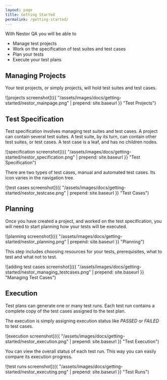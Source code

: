 ```yaml
---
layout: page
title: Getting Started
permalink: /getting-started/
---
```


With Nestor QA you will be able to

* Manage test projects
* Work on the specification of test suites and test cases
* Plan your tests
* Execute your test plans

## Managing Projects

Your test projects, or simply projects, will hold test suites and test cases.

![projects screenshot]({{ "/assets/images/docs/getting-started/nestor_mainpage.png" | prepend: site.baseurl }} "Test Projects")

## Test Specification

Test specification involves managing test suites and test cases. A project can contain
several test suites. A test suite, by its turn, can contain other test suites, or test cases.
A test case is a leaf, and has no children nodes.

![specification screenshot]({{ "/assets/images/docs/getting-started/nestor_specification.png" | prepend: site.baseurl }} "Test Specification")

There are two types of test cases, manual and automated test cases. Its icon varies in the
navigation tree.

![test cases screenshot]({{ "/assets/images/docs/getting-started/nestor_testcase.png" | prepend: site.baseurl }} "Test Cases")

## Planning

Once you have created a project, and worked on the test specification, you will need
to start planning how your tests will be executed.

![planning screenshot]({{ "/assets/images/docs/getting-started/nestor_planning.png" | prepend: site.baseurl }} "Planning")


This step includes choosing resources for your tests, prerequisites, what to test and what
not to test.

![adding test cases screenshot]({{ "/assets/images/docs/getting-started/nestor_managing_testcases.png" | prepend: site.baseurl }} "Managing Test Cases")


## Execution

Test plans can generate one or many test runs. Each test run contains a complete copy of
the test cases assigned to the test plan.

The execution is simply assigning execution status like *PASSED* or *FAILED* to test cases.

![execution screenshot]({{ "/assets/images/docs/getting-started/nestor_execution.png" | prepend: site.baseurl }} "Test Execution")

You can view the overall status of each test run. This way you can easily compare its execution progress.

![test runs screenshot]({{ "/assets/images/docs/getting-started/nestor_executing.png" | prepend: site.baseurl }} "Test Runs")
